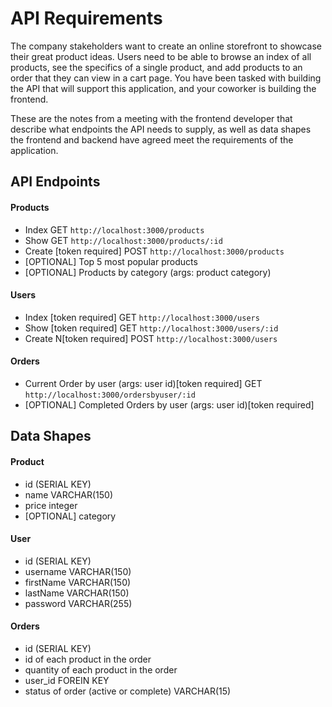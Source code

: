 # API Requirements

The company stakeholders want to create an online storefront to showcase their great product ideas. Users need to be able to browse an index of all products, see the specifics of a single product, and add products to an order that they can view in a cart page. You have been tasked with building the API that will support this application, and your coworker is building the frontend.

These are the notes from a meeting with the frontend developer that describe what endpoints the API needs to supply, as well as data shapes the frontend and backend have agreed meet the requirements of the application.

## API Endpoints

#### Products

- Index GET `http://localhost:3000/products`
- Show GET `http://localhost:3000/products/:id`
- Create [token required] POST `http://localhost:3000/products`
- [OPTIONAL] Top 5 most popular products
- [OPTIONAL] Products by category (args: product category)

#### Users

- Index [token required] GET `http://localhost:3000/users`
- Show [token required] GET `http://localhost:3000/users/:id`
- Create N[token required] POST `http://localhost:3000/users`

#### Orders

- Current Order by user (args: user id)[token required] GET `http://localhost:3000/ordersbyuser/:id`
- [OPTIONAL] Completed Orders by user (args: user id)[token required]

## Data Shapes

#### Product

- id (SERIAL KEY)
- name VARCHAR(150)
- price integer
- [OPTIONAL] category

#### User

- id (SERIAL KEY)
- username VARCHAR(150)
- firstName VARCHAR(150)
- lastName VARCHAR(150)
- password VARCHAR(255)

#### Orders

- id (SERIAL KEY)
- id of each product in the order
- quantity of each product in the order
- user_id FOREIN KEY
- status of order (active or complete) VARCHAR(15)
